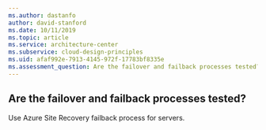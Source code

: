 ```yaml
---
ms.author: dastanfo
author: david-stanford
ms.date: 10/11/2019
ms.topic: article
ms.service: architecture-center
ms.subservice: cloud-design-principles
ms.uid: afaf992e-7913-4145-972f-17783bf8335e
ms.assessment_question: Are the failover and failback processes tested?
---
```

## Are the failover and failback processes tested?

Use Azure Site Recovery failback process for servers.
